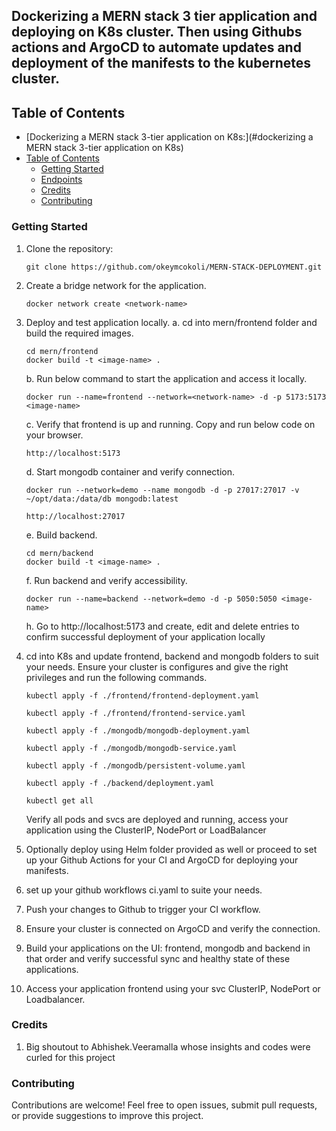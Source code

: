 ## Dockerizing a MERN stack 3 tier application and deploying on K8s cluster. Then using Githubs actions and ArgoCD to automate updates and deployment of the manifests to the kubernetes cluster.


## Table of Contents
- [Dockerizing a MERN stack 3-tier application on K8s:](#dockerizing a MERN stack 3-tier application on K8s)
- [Table of Contents](#table-of-contents)
  - [Getting Started](#getting-started)
  - [Endpoints](#endpoints)
  - [Credits](#credits)
  - [Contributing](#contributing)


### Getting Started

1. Clone the repository:
   ```
   git clone https://github.com/okeymcokoli/MERN-STACK-DEPLOYMENT.git
   ```

2. Create a bridge network for the application.
   ```
   docker network create <network-name>

   ```
3. Deploy and test application locally.
    a. cd into mern/frontend folder and build the required images.

    ```
    cd mern/frontend
    docker build -t <image-name> . 
    ```

    b. Run below command to start the application and access it locally.
    ```
    docker run --name=frontend --network=<network-name> -d -p 5173:5173 <image-name>

    ```

    c. Verify that frontend is up and running. Copy and run below code on your browser.
    ```
    http://localhost:5173
    ```

    d. Start mongodb container and verify connection.
    ```
    docker run --network=demo --name mongodb -d -p 27017:27017 -v ~/opt/data:/data/db mongodb:latest
    ```
    ```
    http://localhost:27017
    ```
    e. Build backend.
    ```
    cd mern/backend
    docker build -t <image-name> .
    ```

    f. Run backend and verify accessibility.
    ```
    docker run --name=backend --network=demo -d -p 5050:5050 <image-name>
    ```

    h. Go to http://localhost:5173 and create, edit and delete entries to confirm successful deployment of your application locally

4. cd into K8s and update frontend, backend and mongodb folders to suit your needs.
   Ensure your cluster is configures and give the right privileges and run the following commands.

   ```
   kubectl apply -f ./frontend/frontend-deployment.yaml
   ```

   ```
   kubectl apply -f ./frontend/frontend-service.yaml
   ```

   ```
   kubectl apply -f ./mongodb/mongodb-deployment.yaml
   ```

   ```
   kubectl apply -f ./mongodb/mongodb-service.yaml
   ```
   
   ```
   kubectl apply -f ./mongodb/persistent-volume.yaml
   ```

   ```
   kubectl apply -f ./backend/deployment.yaml
   ```

   ```
   kubectl get all
   ```
   Verify all pods and svcs are deployed and running, access your application using the ClusterIP, NodePort or LoadBalancer

5. Optionally deploy using Helm folder provided as well or proceed to set up your Github Actions for your CI and ArgoCD for deploying your manifests.
   
6. set up your github workflows ci.yaml to suite your needs.
   
7. Push your changes to Github to trigger your CI workflow.

8. Ensure your cluster is connected on ArgoCD and verify the connection.
   
9.  Build your applications on the UI: frontend, mongodb and backend in that order and verify successful sync and healthy state of these applications.

10. Access your application frontend using your svc ClusterIP, NodePort or Loadbalancer.


### Credits
1. Big shoutout to Abhishek.Veeramalla whose insights and codes were curled for this project

### Contributing
Contributions are welcome! Feel free to open issues, submit pull requests, or provide suggestions to improve this project.